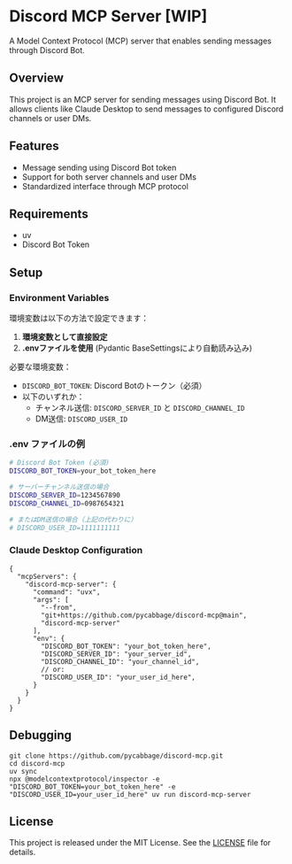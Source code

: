 # Discord MCP Server [WIP]

A Model Context Protocol (MCP) server that enables sending messages through Discord Bot.

## Overview

This project is an MCP server for sending messages using Discord Bot. It allows clients like Claude Desktop to send messages to configured Discord channels or user DMs.

## Features

- Message sending using Discord Bot token
- Support for both server channels and user DMs
- Standardized interface through MCP protocol

## Requirements

- uv
- Discord Bot Token

## Setup

### Environment Variables

環境変数は以下の方法で設定できます：

1. **環境変数として直接設定**
2. **.envファイルを使用** (Pydantic BaseSettingsにより自動読み込み)

必要な環境変数：

- `DISCORD_BOT_TOKEN`: Discord Botのトークン（必須）
- 以下のいずれか：
  - チャンネル送信: `DISCORD_SERVER_ID` と `DISCORD_CHANNEL_ID`
  - DM送信: `DISCORD_USER_ID`

### .env ファイルの例

```bash
# Discord Bot Token (必須)
DISCORD_BOT_TOKEN=your_bot_token_here

# サーバーチャンネル送信の場合
DISCORD_SERVER_ID=1234567890
DISCORD_CHANNEL_ID=0987654321

# またはDM送信の場合（上記の代わりに）
# DISCORD_USER_ID=1111111111
```

### Claude Desktop Configuration

```jsonc
{
  "mcpServers": {
    "discord-mcp-server": {
      "command": "uvx",
      "args": [
        "--from",
        "git+https://github.com/pycabbage/discord-mcp@main",
        "discord-mcp-server"
      ],
      "env": {
        "DISCORD_BOT_TOKEN": "your_bot_token_here",
        "DISCORD_SERVER_ID": "your_server_id",
        "DISCORD_CHANNEL_ID": "your_channel_id",
        // or:
        "DISCORD_USER_ID": "your_user_id_here",
      }
    }
  }
}
```

## Debugging

```shell
git clone https://github.com/pycabbage/discord-mcp.git
cd discord-mcp
uv sync
npx @modelcontextprotocol/inspector -e "DISCORD_BOT_TOKEN=your_bot_token_here" -e "DISCORD_USER_ID=your_user_id_here" uv run discord-mcp-server
```

## License

This project is released under the MIT License. See the [LICENSE](LICENSE) file for details.

